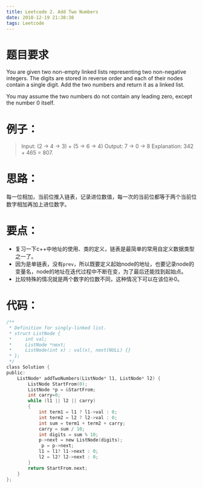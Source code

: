 ```yaml
---
title: Leetcode 2. Add Two Numbers
date: 2018-12-19 21:38:38
tags: Leetcode 
---
```


# 题目要求
You are given two non-empty linked lists representing two non-negative integers. The digits are stored in reverse order and each of their nodes contain a single digit. Add the two numbers and return it as a linked list.

You may assume the two numbers do not contain any leading zero, except the number 0 itself.
# 例子：
>Input: (2 -> 4 -> 3) + (5 -> 6 -> 4)
Output: 7 -> 0 -> 8
Explanation: 342 + 465 = 807.

# 思路：
每一位相加，当前位推入链表，记录进位数值，每一次的当前位都等于两个当前位数字相加再加上进位数字。
# 要点：
- 复习一下c++中地址的使用、类的定义，链表是最简单的常用自定义数据类型之一了。
- 因为是单链表，没有`prev`，所以既要定义起始node的地址，也要记录node的变量名，node的地址在迭代过程中不断在变，为了最后还能找到起始点。
- 比较特殊的情况就是两个数字的位数不同，这种情况下可以在该位补0。
# 代码：
```c
/**
 * Definition for singly-linked list.
 * struct ListNode {
 *     int val;
 *     ListNode *next;
 *     ListNode(int x) : val(x), next(NULL) {}
 * };
 */
class Solution {
public:
    ListNode* addTwoNumbers(ListNode* l1, ListNode* l2) {
        ListNode StartFrom(0);
        ListNode *p = &StartFrom;
        int carry=0;
        while (l1 || l2 || carry)
        {
            int term1 = l1 ? l1->val : 0;
            int term2 = l2 ? l2->val : 0;
            int sum = term1 + term2 + carry;
            carry = sum / 10;
            int digits = sum % 10;           
            p->next = new ListNode(digits);
             p = p->next;
            l1 = l1? l1->next : 0;
            l2 = l2? l2->next : 0;
        }
        return StartFrom.next;
    }
};
```
